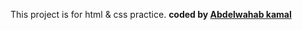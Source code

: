 
This project is for html &amp; css practice. 
<b>coded by [Abdelwahab kamal](https://github.com/abdelwhabkamal)</b>


  




